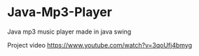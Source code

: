 # Java-Mp3-Player
Java mp3 music player made in java swing

Project video
https://www.youtube.com/watch?v=3qoUfj4bmyg
